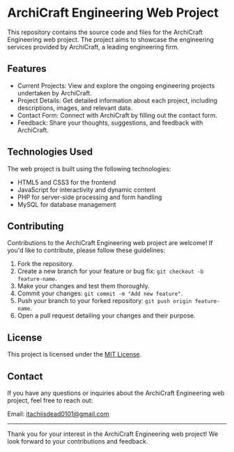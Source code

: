 # ArchiCraft Engineering Web Project

This repository contains the source code and files for the ArchiCraft Engineering web project. The project aims to showcase the engineering services provided by ArchiCraft, a leading engineering firm.

## Features

- Current Projects: View and explore the ongoing engineering projects undertaken by ArchiCraft.
- Project Details: Get detailed information about each project, including descriptions, images, and relevant data.
- Contact Form: Connect with ArchiCraft by filling out the contact form.
- Feedback: Share your thoughts, suggestions, and feedback with ArchiCraft.

## Technologies Used

The web project is built using the following technologies:

- HTML5 and CSS3 for the frontend
- JavaScript for interactivity and dynamic content
- PHP for server-side processing and form handling
- MySQL for database management

## Contributing

Contributions to the ArchiCraft Engineering web project are welcome! If you'd like to contribute, please follow these guidelines:

1. Fork the repository.
2. Create a new branch for your feature or bug fix: `git checkout -b feature-name`.
3. Make your changes and test them thoroughly.
4. Commit your changes: `git commit -m "Add new feature"`.
5. Push your branch to your forked repository: `git push origin feature-name`.
6. Open a pull request detailing your changes and their purpose.

## License

This project is licensed under the [MIT License](LICENSE).

## Contact

If you have any questions or inquiries about the ArchiCraft Engineering web project, feel free to reach out:

Email: itachiisdead0101@gmail.com


---

Thank you for your interest in the ArchiCraft Engineering web project! We look forward to your contributions and feedback.

